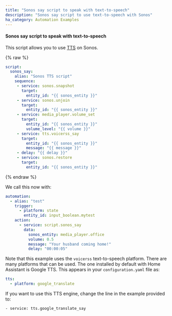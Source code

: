 ```yaml
---
title: "Sonos say script to speak with text-to-speech"
description: "Sonos say script to use text-to-speech with Sonos"
ha_category: Automation Examples
---
```


#### Sonos say script to speak with text-to-speech

This script allows you to use [TTS](/integrations/#text-to-speech) on Sonos.

{% raw %}

```yaml
script:
  sonos_say:
    alias: "Sonos TTS script"
    sequence:
     - service: sonos.snapshot
       target:
         entity_id: "{{ sonos_entity }}"
     - service: sonos.unjoin
       target:
         entity_id: "{{ sonos_entity }}"
     - service: media_player.volume_set
       target:
         entity_id: "{{ sonos_entity }}"
         volume_level: "{{ volume }}"
     - service: tts.voicerss_say
       target:
         entity_id: "{{ sonos_entity }}"
         message: "{{ message }}"
     - delay: "{{ delay }}"
     - service: sonos.restore
       target:
         entity_id: "{{ sonos_entity }}"
```

{% endraw %}

We call this now with:

```yaml
automation:
  - alias: "test"
    trigger:
      - platform: state
        entity_id: input_boolean.mytest
    action:
      - service: script.sonos_say
        data:
          sonos_entity: media_player.office
          volume: 0.5
          message: "Your husband coming home!"
          delay: "00:00:05"
```

Note that this example uses the `voicerss` text-to-speech platform. There are many platforms that can be used. The one installed by default with Home Assistant is Google TTS. This appears in your `configuration.yaml` file as:

```yaml
tts:
  - platform: google_translate
```

If you want to use this TTS engine, change the line in the example provided to:

```txt
- service: tts.google_translate_say
```
